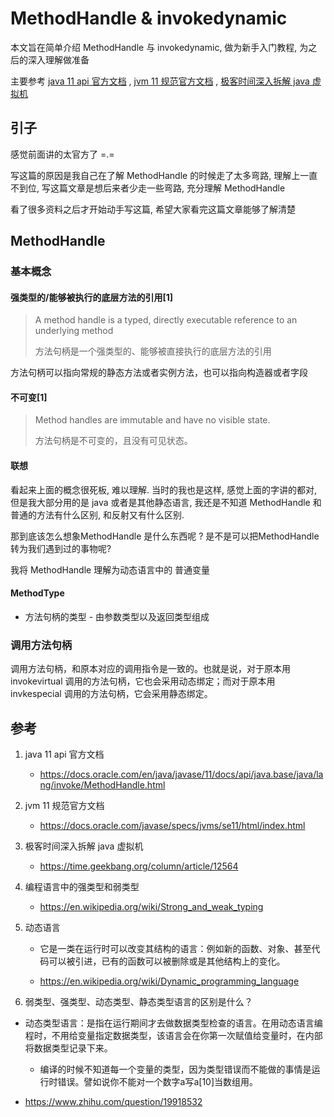 # MethodHandle & invokedynamic

本文旨在简单介绍 MethodHandle 与 invokedynamic, 做为新手入门教程, 为之后的深入理解做准备

主要参考 [java 11 api 官方文档](https://docs.oracle.com/en/java/javase/11/docs/api/java.base/java/lang/invoke/MethodHandle.html) , [jvm 11 规范官方文档](https://docs.oracle.com/javase/specs/jvms/se11/html/index.html) , [极客时间深入拆解 java 虚拟机](https://time.geekbang.org/column/article/12564)

## 引子

感觉前面讲的太官方了 =.= 

写这篇的原因是我自己在了解 MethodHandle 的时候走了太多弯路, 理解上一直不到位, 写这篇文章是想后来者少走一些弯路, 充分理解 MethodHandle

看了很多资料之后才开始动手写这篇, 希望大家看完这篇文章能够了解清楚

## MethodHandle 

### 基本概念

#### 强类型的/能够被执行的底层方法的引用[1]

> A method handle is a typed, directly executable reference to an underlying method
>
> 方法句柄是一个强类型的、能够被直接执行的底层方法的引用

方法句柄可以指向常规的静态方法或者实例方法，也可以指向构造器或者字段

#### 不可变[1]

> Method handles are immutable and have no visible state. 
>
> 方法句柄是不可变的，且没有可见状态。

#### 联想

看起来上面的概念很死板, 难以理解. 当时的我也是这样, 感觉上面的字讲的都对, 但是我大部分用的是 java 或者是其他静态语言, 我还是不知道 MethodHandle 和普通的方法有什么区别, 和反射又有什么区别.

那到底该怎么想象MethodHandle 是什么东西呢 ? 是不是可以把MethodHandle 转为我们遇到过的事物呢? 

我将 MethodHandle 理解为动态语言中的 普通变量



#### MethodType 

- 方法句柄的类型  - 由参数类型以及返回类型组成

### 调用方法句柄

调用方法句柄，和原本对应的调用指令是一致的。也就是说，对于原本用 invokevirtual 调用的方法句柄，它也会采用动态绑定；而对于原本用 invkespecial 调用的方法句柄，它会采用静态绑定。



## 参考

1. java 11 api 官方文档

	- https://docs.oracle.com/en/java/javase/11/docs/api/java.base/java/lang/invoke/MethodHandle.html
	
2. jvm 11 规范官方文档

	- https://docs.oracle.com/javase/specs/jvms/se11/html/index.html
	
3. 极客时间深入拆解 java 虚拟机

	- https://time.geekbang.org/column/article/12564
	
4. 编程语言中的强类型和弱类型
   
   - https://en.wikipedia.org/wiki/Strong_and_weak_typing
   
5. 动态语言

   - 它是一类在运行时可以改变其结构的语言：例如新的函数、对象、甚至代码可以被引进，已有的函数可以被删除或是其他结构上的变化。

   - https://en.wikipedia.org/wiki/Dynamic_programming_language

6. 弱类型、强类型、动态类型、静态类型语言的区别是什么？

  - 动态类型语言：是指在运行期间才去做数据类型检查的语言。在用动态语言编程时，不用给变量指定数据类型，该语言会在你第一次赋值给变量时，在内部将数据类型记录下来。
    - 编译的时候不知道每一个变量的类型，因为类型错误而不能做的事情是运行时错误。譬如说你不能对一个数字a写a[10]当数组用。

  - https://www.zhihu.com/question/19918532








